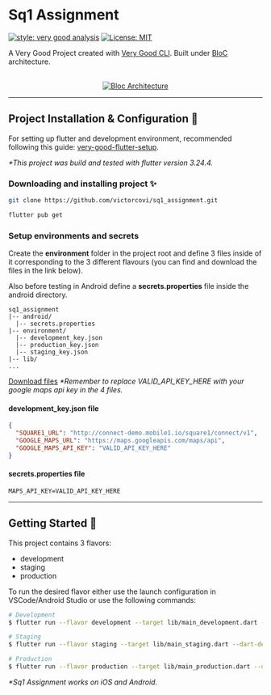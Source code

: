 # Sq1 Assignment

<!-- ![coverage][coverage_badge] -->
[![style: very good analysis][very_good_analysis_badge]][very_good_analysis_link]
[![License: MIT][license_badge]][license_link]

A Very Good Project created with [Very Good CLI][very_good_cli_link]. Built under [BloC](https://bloclibrary.dev/architecture/) architecture.  
<br>

<p align="center">
<a href="https://bloclibrary.dev/#/architecture"><img src="https://bloclibrary.dev/_astro/bloc_architecture_full.CYn-T9Ox_emLFv.webp" alt="Bloc Architecture"></a>
</p>

---

## Project Installation & Configuration 👾

For setting up flutter and development environment, recommended following this guide: [very-good-flutter-setup](https://verygood.ventures/blog/very-good-flutter-setup).

_\*This project was build and tested with flutter version 3.24.4._

### Downloading and installing project ✨
```sh
git clone https://github.com/victorcovi/sq1_assignment.git
```

```sh
flutter pub get
```

### Setup environments and secrets

Create the **environment** folder in the project root and define 3 files inside of it corresponding to the 3 different flavours (you can find and download the files in the link below).

Also before testing in Android define a **secrets.properties** file inside the android directory.

```
sq1_assignment
|-- android/
  |-- secrets.properties
|-- environment/
  |-- development_key.json
  |-- production_key.json
  |-- staging_key.json
|-- lib/
...
```

[Download files](https://drive.proton.me/urls/CM6Y693B80#0xMaToSrri7C)
_\*Remember to replace VALID_API_KEY_HERE with your google maps api key in the 4 files._

#### development_key.json file
```json
{
  "SQUARE1_URL": "http://connect-demo.mobile1.io/square1/connect/v1",
  "GOOGLE_MAPS_URL": "https://maps.googleapis.com/maps/api",
  "GOOGLE_MAPS_API_KEY": "VALID_API_KEY_HERE"
}

```

#### secrets.properties file

```properties
MAPS_API_KEY=VALID_API_KEY_HERE

```

---

## Getting Started 🚀

This project contains 3 flavors:

- development
- staging
- production

To run the desired flavor either use the launch configuration in VSCode/Android Studio or use the following commands:

```sh
# Development
$ flutter run --flavor development --target lib/main_development.dart --dart-define-from-file environment/development_key.json

# Staging
$ flutter run --flavor staging --target lib/main_staging.dart --dart-define-from-file environment/staging_key.json

# Production
$ flutter run --flavor production --target lib/main_production.dart --dart-define-from-file environment/production_key.json
```

_\*Sq1 Assignment works on iOS and Android._

[coverage_badge]: coverage_badge.svg
[flutter_localizations_link]: https://api.flutter.dev/flutter/flutter_localizations/flutter_localizations-library.html
[internationalization_link]: https://flutter.dev/docs/development/accessibility-and-localization/internationalization
[license_badge]: https://img.shields.io/badge/license-MIT-blue.svg
[license_link]: https://opensource.org/licenses/MIT
[very_good_analysis_badge]: https://img.shields.io/badge/style-very_good_analysis-B22C89.svg
[very_good_analysis_link]: https://pub.dev/packages/very_good_analysis
[very_good_cli_link]: https://github.com/VeryGoodOpenSource/very_good_cli
